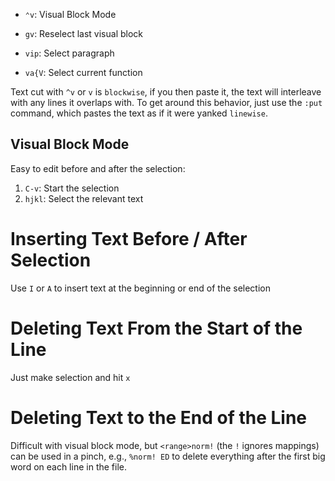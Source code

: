 - `⌃v`: Visual Block Mode
- `gv`: Reselect last visual block

- `vip`: Select paragraph
- `va{V`: Select current function

Text cut with `^v` or `v` is `blockwise`, if you then paste it, the text will interleave with any lines it overlaps with. To get around this behavior, just use the `:put` command, which pastes the text as if it were yanked `linewise`.

## Visual Block Mode

Easy to edit before and after the selection:

1. `C-v`: Start the selection
2. `hjkl`: Select the relevant text

# Inserting Text Before / After Selection

Use `I` or `A` to insert text at the beginning or end of the selection

# Deleting Text From the Start of the Line

Just make selection and hit `x`

# Deleting Text to the End of the Line

Difficult with visual block mode, but `<range>norm!` (the `!` ignores mappings) can be used in a pinch, e.g., `%norm! ED` to delete everything after the first big word on each line in the file.
